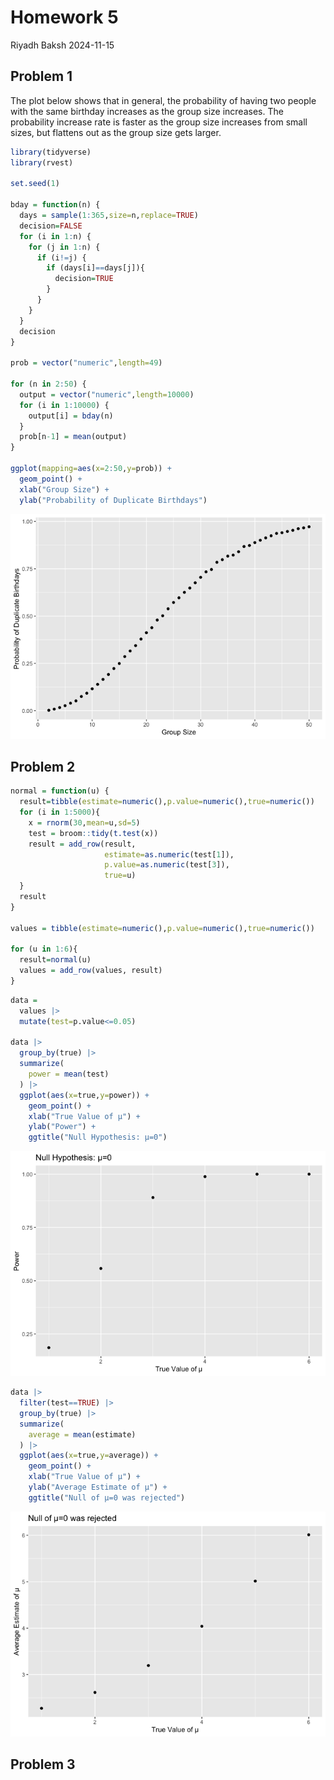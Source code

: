 Homework 5
================
Riyadh Baksh
2024-11-15

## Problem 1

The plot below shows that in general, the probability of having two
people with the same birthday increases as the group size increases. The
probability increase rate is faster as the group size increases from
small sizes, but flattens out as the group size gets larger.

``` r
library(tidyverse)
library(rvest)

set.seed(1)

bday = function(n) {
  days = sample(1:365,size=n,replace=TRUE)
  decision=FALSE
  for (i in 1:n) {
    for (j in 1:n) {
      if (i!=j) {
        if (days[i]==days[j]){
          decision=TRUE
        }
      }
    }
  }
  decision
}

prob = vector("numeric",length=49)

for (n in 2:50) {
  output = vector("numeric",length=10000)
  for (i in 1:10000) {
    output[i] = bday(n)
  }
  prob[n-1] = mean(output)
}

ggplot(mapping=aes(x=2:50,y=prob)) +
  geom_point() +
  xlab("Group Size") +
  ylab("Probability of Duplicate Birthdays")
```

![](p8105_hw5_rhb2152_files/figure-gfm/unnamed-chunk-1-1.png)<!-- -->

## Problem 2

``` r
normal = function(u) {
  result=tibble(estimate=numeric(),p.value=numeric(),true=numeric())
  for (i in 1:5000){
    x = rnorm(30,mean=u,sd=5)
    test = broom::tidy(t.test(x))
    result = add_row(result,
                     estimate=as.numeric(test[1]),
                     p.value=as.numeric(test[3]),
                     true=u)
  }
  result
}

values = tibble(estimate=numeric(),p.value=numeric(),true=numeric())

for (u in 1:6){
  result=normal(u)
  values = add_row(values, result)
}
```

``` r
data =
  values |>
  mutate(test=p.value<=0.05)

data |>
  group_by(true) |>
  summarize(
    power = mean(test)
  ) |>
  ggplot(aes(x=true,y=power)) +
    geom_point() +
    xlab("True Value of μ") +
    ylab("Power") +
    ggtitle("Null Hypothesis: μ=0")
```

![](p8105_hw5_rhb2152_files/figure-gfm/unnamed-chunk-3-1.png)<!-- -->

``` r
data |>
  filter(test==TRUE) |>
  group_by(true) |>
  summarize(
    average = mean(estimate)
  ) |>
  ggplot(aes(x=true,y=average)) +
    geom_point() +
    xlab("True Value of μ") +
    ylab("Average Estimate of μ") +
    ggtitle("Null of μ=0 was rejected")
```

![](p8105_hw5_rhb2152_files/figure-gfm/unnamed-chunk-4-1.png)<!-- -->

## Problem 3
